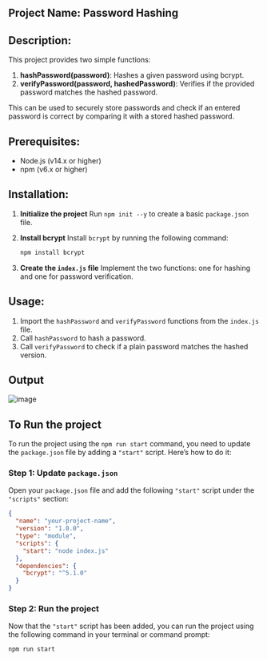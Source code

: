 ## Project Name: Password Hashing 

## Description:
This project provides two simple functions:
1. **hashPassword(password)**: Hashes a given password using bcrypt.
2. **verifyPassword(password, hashedPassword)**: Verifies if the provided password matches the hashed password.

This can be used to securely store passwords and check if an entered password is correct by comparing it with a stored hashed password.

## Prerequisites:
- Node.js (v14.x or higher)
- npm (v6.x or higher)

## Installation:

1. **Initialize the project**
   Run `npm init --y` to create a basic `package.json` file.

2. **Install bcrypt**
   Install `bcrypt` by running the following command:
   ```bash
   npm install bcrypt

3. **Create the `index.js` file**
   Implement the two functions: one for hashing and one for password verification.

## Usage:
1. Import the `hashPassword` and `verifyPassword` functions from the `index.js` file.
2. Call `hashPassword` to hash a password.
3. Call `verifyPassword` to check if a plain password matches the hashed version.

## Output

 ![image](https://github.com/user-attachments/assets/47c31845-844a-4233-b0d8-0d24deaaa756)

## To Run the project

To run the project using the `npm run start` command, you need to update the `package.json` file by adding a `"start"` script. Here’s how to do it:

### Step 1: Update `package.json`

Open your `package.json` file and add the following `"start"` script under the `"scripts"` section:

```json
{
  "name": "your-project-name",
  "version": "1.0.0",
  "type": "module",  
  "scripts": {
    "start": "node index.js"
  },
  "dependencies": {
    "bcrypt": "^5.1.0"
  }
}
```

### Step 2: Run the project

Now that the `"start"` script has been added, you can run the project using the following command in your terminal or command prompt:

```bash
npm run start
```
